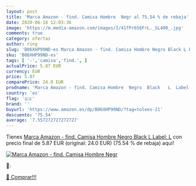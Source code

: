 ```yaml
---
layout: post
title: 'Marca Amazon - find. Camisa Hombre  Negr al 75.54 % de rebaja'
date: 2020-06-18 12:03:36
image: 'https://m.media-amazon.com/images/I/41fPr6S6FrL._SL400_.jpg'
comments: true
category: ofertas
author: ring
slug: 'B06XHP99ND-es Marca Amazon - find. Camisa Hombre Negro Black L Label: L'
sku: 'B06XHP99ND-es'
tags: [ '-','camisa','find.', ]
actualPrice: 5.87 EUR
currency: EUR
price: 5.87
comparePrice: 24.0 EUR
prodname: 'Marca Amazon - find. Camisa Hombre  Negro  Black   L  Label: L'
country: 'es'
flag: '🇪🇸'
brand: ''
buyurl: 'https://www.amazon.es/dp/B06XHP99ND/?tag=tolees-21'
descuento: '75.54'
average: '7.557272727272727'
---
```


Tienes [Marca Amazon - find. Camisa Hombre  Negro  Black   L  Label: L](https://www.amazon.es/dp/B06XHP99ND/?tag=tolees-21) con precio final de  5.87 EUR (original: 24.0 EUR) (75.54 %  de rebaja) aqui!

[![Marca Amazon - find. Camisa Hombre  Negr](https://m.media-amazon.com/images/I/41fPr6S6FrL._SL400_.jpg)](https://www.amazon.es/dp/B06XHP99ND/?tag=tolees-21)

🔎:


[🛒 Comprar!!!](https://www.amazon.es/dp/B06XHP99ND/?tag=tolees-21)
